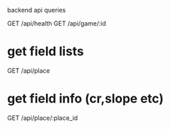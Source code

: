 backend api queries

GET /api/health
GET /api/game/:id

# get field lists
GET /api/place
# get field info (cr,slope etc)
GET /api/place/:place_id